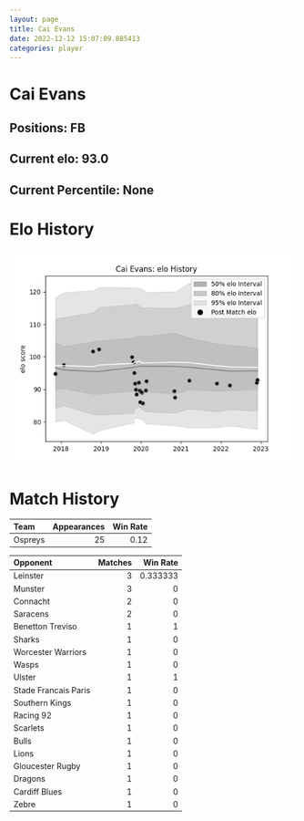```yaml
---  
layout: page  
title: Cai Evans  
date: 2022-12-12 15:07:09.885413  
categories: player  
---
```

# Cai Evans

## Positions: FB

## Current elo: 93.0

## Current Percentile: None

# Elo History


![elo history](history_CaiEvans.png)
# Match History


| Team    |   Appearances |   Win Rate |
|:--------|--------------:|-----------:|
| Ospreys |            25 |       0.12 |

| Opponent             |   Matches |   Win Rate |
|:---------------------|----------:|-----------:|
| Leinster             |         3 |   0.333333 |
| Munster              |         3 |   0        |
| Connacht             |         2 |   0        |
| Saracens             |         2 |   0        |
| Benetton Treviso     |         1 |   1        |
| Sharks               |         1 |   0        |
| Worcester Warriors   |         1 |   0        |
| Wasps                |         1 |   0        |
| Ulster               |         1 |   1        |
| Stade Francais Paris |         1 |   0        |
| Southern Kings       |         1 |   0        |
| Racing 92            |         1 |   0        |
| Scarlets             |         1 |   0        |
| Bulls                |         1 |   0        |
| Lions                |         1 |   0        |
| Gloucester Rugby     |         1 |   0        |
| Dragons              |         1 |   0        |
| Cardiff Blues        |         1 |   0        |
| Zebre                |         1 |   0        |